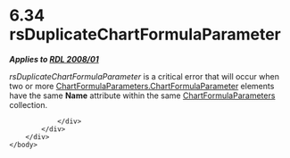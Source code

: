 <html dir="LTR" xmlns:mshelp="http://msdn.microsoft.com/mshelp" xmlns:ddue="http://ddue.schemas.microsoft.com/authoring/2003/5" xmlns:xlink="http://www.w3.org/1999/xlink" xmlns:tool="http://www.microsoft.com/tooltip">
    <head>
        <meta http-equiv="Content-Type" content="text/html; CHARSET=utf-8"></meta>
        <meta name="save" content="history"></meta>
        <title>6.34 rsDuplicateChartFormulaParameter</title>
        <xml>
            <mshelp:toctitle title="6.34 rsDuplicateChartFormulaParameter"></mshelp:toctitle>
            <mshelp:rltitle title="[MS-RDL]: rsDuplicateChartFormulaParameter"></mshelp:rltitle>
            <mshelp:keyword index="A" term="72c853a8-da3f-427a-a044-eb8dc53e4b58"></mshelp:keyword>
            <mshelp:attr name="DCSext.ContentType" value="open specification"></mshelp:attr>
            <mshelp:attr name="AssetID" value="72c853a8-da3f-427a-a044-eb8dc53e4b58"></mshelp:attr>
            <mshelp:attr name="TopicType" value="kbRef"></mshelp:attr>
            <mshelp:attr name="DCSext.Title" value="[MS-RDL]: rsDuplicateChartFormulaParameter" />
        </xml>
    </head>
    <body>
        <div id="header">
            <h1 class="heading">6.34 rsDuplicateChartFormulaParameter</h1>
        </div>
        <div id="mainSection">
            <div id="mainBody">
                <div id="allHistory" class="saveHistory"></div>
                <div id="sectionSection0" class="section" name="collapseableSection">
                    

<p><b><i>Applies to </i></b><a href="1e855f94-4617-47e4-b89e-0856c6cb420f.md"><b><i>RDL 2008/01</i></b></a></p>

<p><i>rsDuplicateChartFormulaParameter</i> is a critical error
that will occur when two or more <a href="63caf426-f6ce-4440-8fab-f4ad1ffbec8f.md">ChartFormulaParameters.ChartFormulaParameter</a>
elements have the same <b>Name</b> attribute within the same <a href="97094777-5f97-423f-9603-eee3a774271c.md">ChartFormulaParameters</a>
collection.</p>


                </div>
            </div>
        </div>
    </body>
</html>